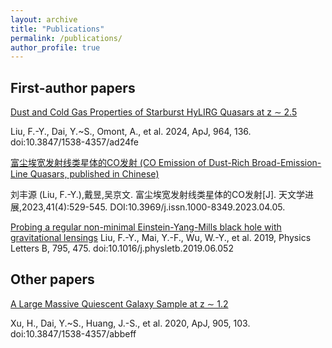 ```yaml
---
layout: archive
title: "Publications"
permalink: /publications/
author_profile: true
---
```


First-author papers
-----
[Dust and Cold Gas Properties of Starburst HyLIRG Quasars at z ∼ 2.5](https://iopscience.iop.org/article/10.3847/1538-4357/ad24fe)

Liu, F.-Y., Dai, Y.~S., Omont, A., et al. 2024, ApJ, 964, 136. doi:10.3847/1538-4357/ad24fe

[富尘埃宽发射线类星体的CO发射 (CO Emission of Dust-Rich Broad-Emission-Line Quasars, published in Chinese)](http://www.shao.cas.cn/twxjz/wzll/202304/202304yjlw/202312/P020240123566166864142.pdf)

刘丰源 (Liu, F.-Y.),戴昱,吴京文. 富尘埃宽发射线类星体的CO发射[J]. 天文学进展,2023,41(4):529-545. DOI:10.3969/j.issn.1000-8349.2023.04.05.

[Probing a regular non-minimal Einstein-Yang-Mills black hole with gravitational lensings](https://www.sciencedirect.com/science/article/pii/S0370269319304356?via%3Dihub)
Liu, F.-Y., Mai, Y.-F., Wu, W.-Y., et al. 2019, Physics Letters B, 795, 475. doi:10.1016/j.physletb.2019.06.052

Other papers
-----
[A Large Massive Quiescent Galaxy Sample at z ∼ 1.2](https://iopscience.iop.org/article/10.3847/1538-4357/abbeff)

Xu, H., Dai, Y.~S., Huang, J.-S., et al. 2020, ApJ, 905, 103. doi:10.3847/1538-4357/abbeff
